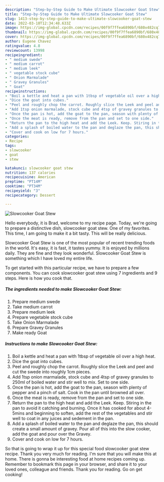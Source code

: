 ```yaml
---
description: "Step-by-Step Guide to Make Ultimate Slowcooker Goat Stew"
title: "Step-by-Step Guide to Make Ultimate Slowcooker Goat Stew"
slug: 1413-step-by-step-guide-to-make-ultimate-slowcooker-goat-stew
date: 2022-03-10T12:34:48.633Z
image: https://img-global.cpcdn.com/recipes/00f9f7ffea6890bf/680x482cq70/slowcooker-goat-stew-recipe-main-photo.jpg
thumbnail: https://img-global.cpcdn.com/recipes/00f9f7ffea6890bf/680x482cq70/slowcooker-goat-stew-recipe-main-photo.jpg
cover: https://img-global.cpcdn.com/recipes/00f9f7ffea6890bf/680x482cq70/slowcooker-goat-stew-recipe-main-photo.jpg
author: Eugene Chavez
ratingvalue: 4.8
reviewcount: 13998
recipeingredient:
- " medium swede"
- " medium carrot"
- " medium leek"
- " vegetable stock cube"
- " Onion Marmalade"
- " Gravey Granules"
- " Goat"
recipeinstructions:
- "Boil a kettle and heat a pan with 1tbsp of vegetable oil over a high heat."
- "Dice the goat into cubes."
- "Peel and roughly chop the carrot. Roughly slice the Leek and peel and cut the swede into roughly 1cm pieces."
- "Add 1tsp onion marmalade, stock cube and 4tsp of gravey granules to 250ml of boiled water and stir well to mix. Set to one side."
- "Once the pan is hot, add the goat to the pan, season with plenty of pepper and a pinch of salt. Cook in the pan until browned all over."
- "Once the meat is ready, remove from the pan and set to one side."
- "Return the pan to the high heat and add the Leek. Keep. Stiring in the pan to avoid it catching and burning. Once it has cooked for about 4-5mins and beginning to soften, add the rest of the vegetables and stir well to coat in any juices and sedement in the pan."
- "Add a splash of boiled water to the pan and deglaze the pan, this should create a small amount of gravey. Pour all of this into the slow cooker, add the goat and pour over the Gravey."
- "Cover and cook on low for 7 hours."
categories:
- Recipe
tags:
- slowcooker
- goat
- stew

katakunci: slowcooker goat stew 
nutrition: 137 calories
recipecuisine: American
preptime: "PT14M"
cooktime: "PT34M"
recipeyield: "3"
recipecategory: Dessert

---
```



![Slowcooker Goat Stew](https://img-global.cpcdn.com/recipes/00f9f7ffea6890bf/680x482cq70/slowcooker-goat-stew-recipe-main-photo.jpg)

Hello everybody, it is Brad, welcome to my recipe page. Today, we're going to prepare a distinctive dish, slowcooker goat stew. One of my favorites. This time, I am going to make it a bit tasty. This will be really delicious.

Slowcooker Goat Stew is one of the most popular of recent trending foods in the world. It's easy, it is fast, it tastes yummy. It is enjoyed by millions daily. They are fine and they look wonderful. Slowcooker Goat Stew is something which I have loved my entire life.




To get started with this particular recipe, we have to prepare a few components. You can cook slowcooker goat stew using 7 ingredients and 9 steps. Here is how you cook that.

<!--inarticleads1-->

##### The ingredients needed to make Slowcooker Goat Stew:

1. Prepare  medium swede
1. Take  medium carrot
1. Prepare  medium leek
1. Prepare  vegetable stock cube
1. Take  Onion Marmalade
1. Prepare  Gravey Granules
1. Make ready  Goat




<!--inarticleads2-->

##### Instructions to make Slowcooker Goat Stew:

1. Boil a kettle and heat a pan with 1tbsp of vegetable oil over a high heat.
1. Dice the goat into cubes.
1. Peel and roughly chop the carrot. Roughly slice the Leek and peel and cut the swede into roughly 1cm pieces.
1. Add 1tsp onion marmalade, stock cube and 4tsp of gravey granules to 250ml of boiled water and stir well to mix. Set to one side.
1. Once the pan is hot, add the goat to the pan, season with plenty of pepper and a pinch of salt. Cook in the pan until browned all over.
1. Once the meat is ready, remove from the pan and set to one side.
1. Return the pan to the high heat and add the Leek. Keep. Stiring in the pan to avoid it catching and burning. Once it has cooked for about 4-5mins and beginning to soften, add the rest of the vegetables and stir well to coat in any juices and sedement in the pan.
1. Add a splash of boiled water to the pan and deglaze the pan, this should create a small amount of gravey. Pour all of this into the slow cooker, add the goat and pour over the Gravey.
1. Cover and cook on low for 7 hours.




So that is going to wrap it up for this special food slowcooker goat stew recipe. Thank you very much for reading. I'm sure that you will make this at home. There is gonna be interesting food at home recipes coming up. Remember to bookmark this page in your browser, and share it to your loved ones, colleague and friends. Thank you for reading. Go on get cooking!
